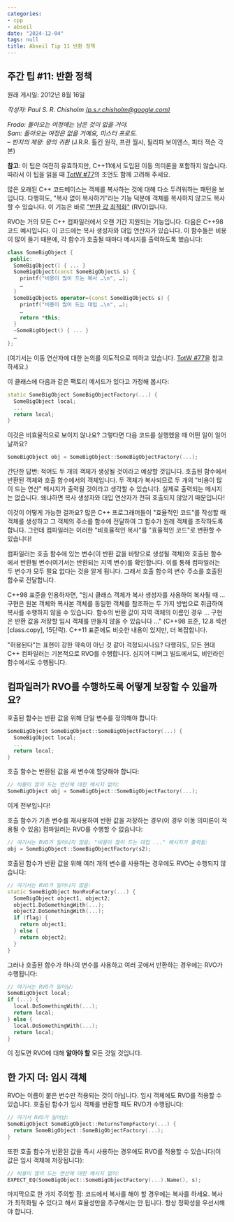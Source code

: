 ```yaml
---
categories:
- cpp
- abseil
date: "2024-12-04"
tags: null
title: Abseil Tip 11 반환 정책
---
```



## 주간 팁 #11: 반환 정책

원래 게시일: 2012년 8월 16일

*작성자: Paul S. R. Chisholm [(p.s.r.chisholm@google.com)](mailto:p.s.r.chisholm@gmail.com)*

*Frodo: 돌아오는 여정에는 남은 것이 없을 거야.*  
*Sam: 돌아오는 여정은 없을 거예요, 미스터 프로도.*  
– *반지의 제왕: 왕의 귀환* (J.R.R. 톨킨 원작, 프란 월시, 필리파 보이엔스, 피터 잭슨 각본)

**참고**: 이 팁은 여전히 유효하지만, C++11에서 도입된 이동 의미론을 포함하지 않습니다. 따라서 이 팁을 읽을 때 [TotW #77](/tips/77)의 조언도 함께 고려해 주세요.

많은 오래된 C++ 코드베이스는 객체를 복사하는 것에 대해 다소 두려워하는 패턴을 보입니다. 다행히도, "복사 없이 복사하기"라는 기능 덕분에 객체를 복사하지 않고도 복사할 수 있습니다. 이 기능은 바로 ["반환 값 최적화"](http://en.wikipedia.org/wiki/Return_value_optimization) (RVO)입니다.

RVO는 거의 모든 C++ 컴파일러에서 오랜 기간 지원되는 기능입니다. 다음은 C++98 코드 예시입니다. 이 코드에는 복사 생성자와 대입 연산자가 있습니다. 이 함수들은 비용이 많이 들기 때문에, 각 함수가 호출될 때마다 메시지를 출력하도록 했습니다:

```cpp
class SomeBigObject {
 public:
  SomeBigObject() { ... }
  SomeBigObject(const SomeBigObject& s) {
    printf("비용이 많이 드는 복사 …\n", …);
    …
  }
  SomeBigObject& operator=(const SomeBigObject& s) {
    printf("비용이 많이 드는 대입 …\n", …);
    …
    return *this;
  }
  ~SomeBigObject() { ... }
  …
};
```

(여기서는 이동 연산자에 대한 논의를 의도적으로 피하고 있습니다. [TotW #77](/tips/77)을 참고하세요.)

이 클래스에 다음과 같은 팩토리 메서드가 있다고 가정해 봅시다:

```cpp
static SomeBigObject SomeBigObjectFactory(...) {
  SomeBigObject local;
  ...
  return local;
}
```

이것은 비효율적으로 보이지 않나요? 그렇다면 다음 코드를 실행했을 때 어떤 일이 일어날까요?

```cpp
SomeBigObject obj = SomeBigObject::SomeBigObjectFactory(...);
```

간단한 답변: 적어도 두 개의 객체가 생성될 것이라고 예상할 것입니다. 호출된 함수에서 반환된 객체와 호출 함수에서의 객체입니다. 두 객체가 복사되므로 두 개의 "비용이 많이 드는 연산" 메시지가 출력될 것이라고 생각할 수 있습니다. 실제로 출력되는 메시지는 없습니다. 왜냐하면 복사 생성자와 대입 연산자가 전혀 호출되지 않았기 때문입니다!

이것이 어떻게 가능한 걸까요? 많은 C++ 프로그래머들이 "효율적인 코드"를 작성할 때 객체를 생성하고 그 객체의 주소를 함수에 전달하여 그 함수가 원래 객체를 조작하도록 합니다. 그런데 컴파일러는 이러한 "비효율적인 복사"를 "효율적인 코드"로 변환할 수 있습니다!

컴파일러는 호출 함수에 있는 변수(이 반환 값을 바탕으로 생성될 객체)와 호출된 함수에서 반환될 변수(여기서는 반환되는 지역 변수)를 확인합니다. 이를 통해 컴파일러는 두 변수가 모두 필요 없다는 것을 알게 됩니다. 그래서 호출 함수의 변수 주소를 호출된 함수로 전달합니다.

C++98 표준을 인용하자면, "임시 클래스 객체가 복사 생성자를 사용하여 복사될 때 ... 구현은 원본 객체와 복사본 객체를 동일한 객체를 참조하는 두 가지 방법으로 취급하여 복사를 수행하지 않을 수 있습니다. 함수의 반환 값이 지역 객체의 이름인 경우 ... 구현은 반환 값을 저장할 임시 객체를 만들지 않을 수 있습니다 ..." (C++98 표준, 12.8 섹션 \[class.copy\], 15단락). C++11 표준에도 비슷한 내용이 있지만, 더 복잡합니다.

"허용된다"는 표현이 강한 약속이 아닌 것 같아 걱정되시나요? 다행히도, 모든 현대 C++ 컴파일러는 기본적으로 RVO를 수행합니다. 심지어 디버그 빌드에서도, 비인라인 함수에서도 수행됩니다.

## 컴파일러가 RVO를 수행하도록 어떻게 보장할 수 있을까요?

호출된 함수는 반환 값을 위해 단일 변수를 정의해야 합니다:

```cpp
SomeBigObject SomeBigObject::SomeBigObjectFactory(...) {
  SomeBigObject local;
  ...
  return local;
}
```

호출 함수는 반환된 값을 새 변수에 할당해야 합니다:

```cpp
// 비용이 많이 드는 연산에 대한 메시지 없이:
SomeBigObject obj = SomeBigObject::SomeBigObjectFactory(...);
```

이게 전부입니다!

호출 함수가 기존 변수를 재사용하여 반환 값을 저장하는 경우(이 경우 이동 의미론이 적용될 수 있음) 컴파일러는 RVO를 수행할 수 없습니다:

```cpp
// 여기서는 RVO가 일어나지 않음; "비용이 많이 드는 대입 ..." 메시지가 출력됨:
obj = SomeBigObject::SomeBigObjectFactory(s2);
```

호출된 함수가 반환 값을 위해 여러 개의 변수를 사용하는 경우에도 RVO는 수행되지 않습니다:

```cpp
// 여기서는 RVO가 일어나지 않음:
static SomeBigObject NonRvoFactory(...) {
  SomeBigObject object1, object2;
  object1.DoSomethingWith(...);
  object2.DoSomethingWith(...);
  if (flag) {
    return object1;
  } else {
    return object2;
  }
}
```

그러나 호출된 함수가 하나의 변수를 사용하고 여러 곳에서 반환하는 경우에는 RVO가 수행됩니다:

```cpp
// 여기서는 RVO가 일어남:
SomeBigObject local;
if (...) {
  local.DoSomethingWith(...);
  return local;
} else {
  local.DoSomethingWith(...);
  return local;
}
```

이 정도면 RVO에 대해 **알아야 할** 모든 것일 것입니다.

## 한 가지 더: 임시 객체

RVO는 이름이 붙은 변수만 적용되는 것이 아닙니다. 임시 객체에도 RVO를 적용할 수 있습니다. 호출된 함수가 임시 객체를 반환할 때도 RVO가 수행됩니다:

```cpp
// 여기서 RVO가 일어남:
SomeBigObject SomeBigObject::ReturnsTempFactory(...) {
  return SomeBigObject::SomeBigObjectFactory(...);
}
```

또한 호출 함수가 반환된 값을 즉시 사용하는 경우에도 RVO를 적용할 수 있습니다(이 값은 임시 객체에 저장됩니다):

```cpp
// 비용이 많이 드는 연산에 대한 메시지 없이:
EXPECT_EQ(SomeBigObject::SomeBigObjectFactory(...).Name(), s);
```

마지막으로 한 가지 주의할 점: 코드에서 복사를 해야 할 경우에는 복사를 하세요. 복사가 최적화될 수 있다고 해서 효율성만을 추구해서는 안 됩니다. 항상 정확성을 우선시해야 합니다.